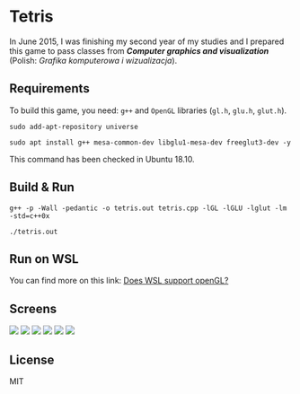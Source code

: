 # Tetris

In June 2015, I was finishing my second year of my studies and I prepared this game to pass classes from ***Computer graphics and visualization*** (Polish: *Grafika komputerowa i wizualizacja*).

## Requirements

To build this game, you need: `g++` and `OpenGL` libraries (`gl.h`, `glu.h`, `glut.h`).

```
sudo add-apt-repository universe
```

```
sudo apt install g++ mesa-common-dev libglu1-mesa-dev freeglut3-dev -y
```

This command has been checked in Ubuntu 18.10.

## Build & Run

```
g++ -p -Wall -pedantic -o tetris.out tetris.cpp -lGL -lGLU -lglut -lm -std=c++0x 
```

```
./tetris.out
```

## Run on WSL

You can find more on this link: [Does WSL support openGL?](https://github.com/microsoft/WSL/issues/2855#issuecomment-358861903)

## Screens

![](./img/tetris-menu.png)
![](./img/tetris-game.png)
![](./img/tetris-end.png)
![](./img/tetris-results.png)
![](./img/tetris-help.png)
![](./img/tetris-settings.png)

## License
MIT
